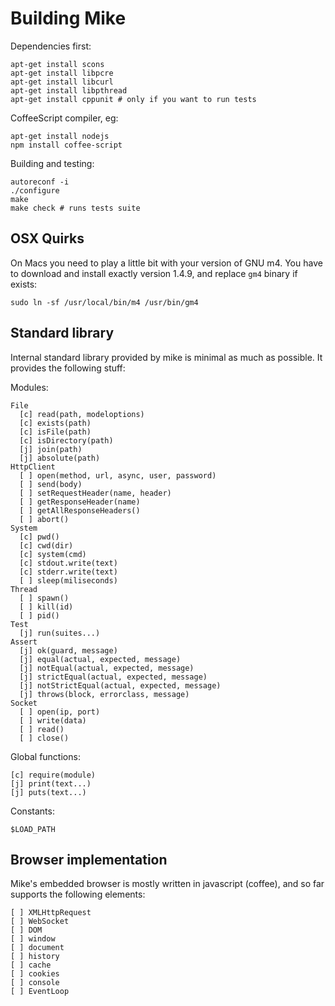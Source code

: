 # Building Mike

Dependencies first:

    apt-get install scons
    apt-get install libpcre
    apt-get install libcurl
    apt-get install libpthread
    apt-get install cppunit # only if you want to run tests

CoffeeScript compiler, eg:

    apt-get install nodejs
    npm install coffee-script

Building and testing:
  
    autoreconf -i
    ./configure
    make
    make check # runs tests suite

## OSX Quirks

On Macs you need to play a little bit with your version of GNU m4.
You have to download and install exactly version 1.4.9, and replace
`gm4` binary if exists: 

    sudo ln -sf /usr/local/bin/m4 /usr/bin/gm4

## Standard library

Internal standard library provided by mike is minimal as much as possible.
It provides the following stuff:

Modules:

    File
      [c] read(path, modeloptions)
      [c] exists(path)
      [c] isFile(path)
      [c] isDirectory(path)
      [j] join(path)
      [j] absolute(path)
    HttpClient
      [ ] open(method, url, async, user, password)
      [ ] send(body)
      [ ] setRequestHeader(name, header)
      [ ] getResponseHeader(name)
      [ ] getAllResponseHeaders()
      [ ] abort()
    System
      [c] pwd()
      [c] cwd(dir)
      [c] system(cmd)
      [c] stdout.write(text)
      [c] stderr.write(text)
      [ ] sleep(miliseconds)
    Thread
      [ ] spawn()
      [ ] kill(id)
      [ ] pid()
    Test
      [j] run(suites...)
    Assert
      [j] ok(guard, message)
      [j] equal(actual, expected, message)
      [j] notEqual(actual, expected, message)
      [j] strictEqual(actual, expected, message)
      [j] notStrictEqual(actual, expected, message)
      [j] throws(block, errorclass, message)
    Socket
      [ ] open(ip, port)
      [ ] write(data)
      [ ] read()
      [ ] close()

Global functions:

    [c] require(module) 
    [j] print(text...)
    [j] puts(text...)

Constants:

    $LOAD_PATH

## Browser implementation

Mike's embedded browser is mostly written in javascript (coffee), and so far
supports the following elements:

    [ ] XMLHttpRequest
    [ ] WebSocket
    [ ] DOM
    [ ] window
    [ ] document
    [ ] history
    [ ] cache
    [ ] cookies
    [ ] console
    [ ] EventLoop